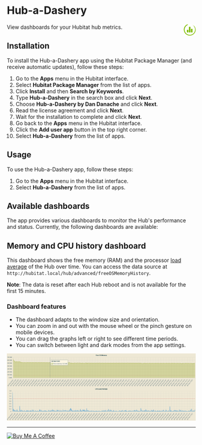 # Hub-a-Dashery

<img src="icon.png" style="height: 32px !important; weight: 32px !important; float: right; margin-bottom: 10px">
View dashboards for your Hubitat hub metrics.

## Installation

To install the Hub-a-Dashery app using the Hubitat Package Manager (and receive automatic updates), follow these steps:

1. Go to the **Apps** menu in the Hubitat interface.
2. Select **Hubitat Package Manager** from the list of apps.
3. Click **Install** and then **Search by Keywords**.
4. Type **Hub-a-Dashery** in the search box and click **Next**.
5. Choose **Hub-a-Dashery by Dan Danache** and click **Next**.
6. Read the license agreement and click **Next**.
7. Wait for the installation to complete and click **Next**.
8. Go back to the **Apps** menu in the Hubitat interface.
9. Click the **Add user app** button in the top right corner.
10. Select **Hub-a-Dashery** from the list of apps.

## Usage

To use the Hub-a-Dashery app, follow these steps:

1. Go to the **Apps** menu in the Hubitat interface.
2. Select **Hub-a-Dashery** from the list of apps.

## Available dashboards

The app provides various dashboards to monitor the Hub's performance and status. Currently, the following dashboards are available:

## Memory and CPU history dashboard

This dashboard shows the free memory (RAM) and the processor [load average](https://phoenixnap.com/kb/linux-average-load) of the Hub over time. You can access the data source at `http://hubitat.local/hub/advanced/freeOSMemoryHistory`.

**Note**: The data is reset after each Hub reboot and is not available for the first 15 minutes.

### Dashboard features

- The dashboard adapts to the window size and orientation.
- You can zoom in and out with the mouse wheel or the pinch gesture on mobile devices.
- You can drag the graphs left or right to see different time periods.
- You can switch between light and dark modes from the app settings.

![Hub-a-Dashery](hub-a-dashery.png "Memory and CPU history")


---
[<img src="https://cdn.buymeacoffee.com/buttons/v2/default-yellow.png" alt="Buy Me A Coffee" style="height: 40px !important;width: 162px !important">](https://www.buymeacoffee.com/dandanache)
